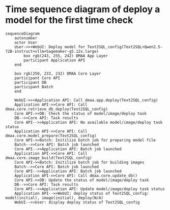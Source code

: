 <!-- to preview the time sequence diagram, use mermaid or install mermaid extension in vscode -->
<!-- to export, install mermaid cli: yarn global add @mermaid-js/mermaid-cli
mmdc -s 2 -i <file path> -e png -->
# Time sequence diagram of deploy a model for the first time check
```mermaid
sequenceDiagram
    autonumber
    actor User
    User->>+WebUI: Deploy model for Text2SQL_config(Text2SQL+Qwen2.5-72B-instruct+vllm+Sagemaker-g5.12x.large)
        box rgb(243, 255, 242) DMAA App Layer
        participant Application API
    end

    box rgb(250, 233, 232) DMAA Core Layer
    participant Core API
    participant DB
    participant Batch
    end

    WebUI->>+Application API: Call dmaa.app.deploy(Text2SQL_config)
    Application API->>Core API: Call dmaa.core.retrieve_db_deploy(Text2SQL_config)
    Core API->>DB: Check the status of model/image/deploy task
    DB-->>Core API: Task results
    Core API-->>Application API: No available model/image/deploy task status
    Application API->>Core API: Call dmaa.core.model_prepare(Text2SQL_config)
    Core API->>Batch: Initilize batch job for preparing model file 
    Batch-->>Core API: Batch job launched
    Core API-->>Application API: Batch job launched
    Application API->>Core API: Call dmaa.core.image_build(Text2SQL_config)
    Core API->>Batch: Initilize batch job for building images
    Batch-->>Core API: Batch job launched
    Core API-->>Application API: Batch job launched
    Application API->>Core API: Call dmaa.core.update_db()
    Core API->>DB: Update the status of model/image/deploy task
    DB-->>Core API: Task results
    Core API-->>Application API: Update model/image/deploy task status
    Application API-->>WebUI: deploy status of Text2SQL_config: model(initial), image(initial), deploy(N/A)
    WebUI-->>User: display deploy status of Text2SQL_config
```